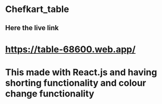 # Chefkart_table
## Here the live link
# https://table-68600.web.app/
# This made with React.js and having shorting functionality and colour change functionality
